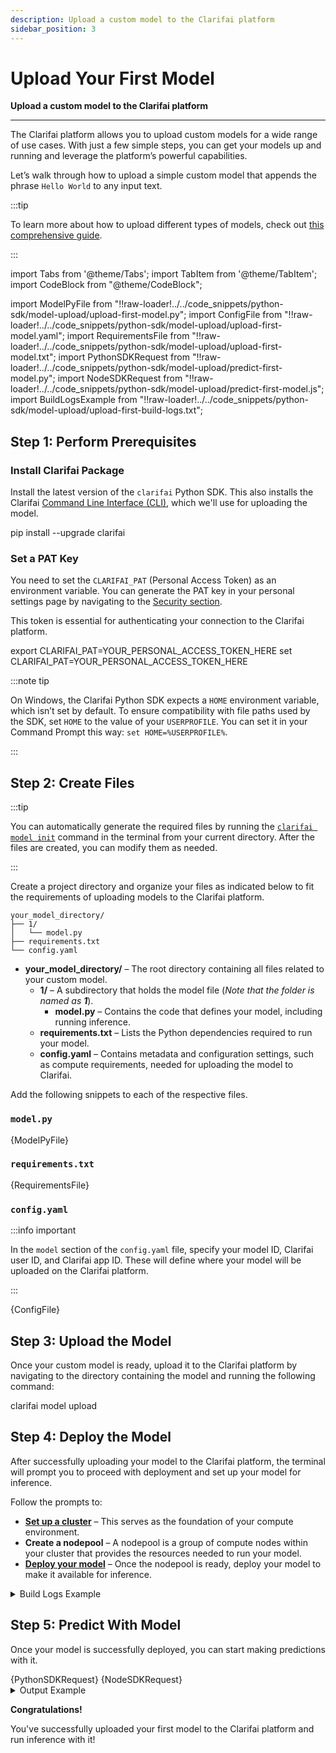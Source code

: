 ```yaml
---
description: Upload a custom model to the Clarifai platform
sidebar_position: 3
---
```


# Upload Your First Model

**Upload a custom model to the Clarifai platform**
<hr />

The Clarifai platform allows you to upload custom models for a wide range of use cases. With just a few simple steps, you can get your models up and running and leverage the platform’s powerful capabilities.

Let’s walk through how to upload a simple custom model that appends the phrase `Hello World` to any input text.

<!--You can test the already uploaded model [here](https://clarifai.com/alfrick/docs-demos/models/my-first-model).-->

:::tip

To learn more about how to upload different types of models, check out [this comprehensive guide](https://docs.clarifai.com/compute/models/upload/). 

:::

import Tabs from '@theme/Tabs';
import TabItem from '@theme/TabItem';
import CodeBlock from "@theme/CodeBlock";

import ModelPyFile from "!!raw-loader!../../code_snippets/python-sdk/model-upload/upload-first-model.py";
import ConfigFile from "!!raw-loader!../../code_snippets/python-sdk/model-upload/upload-first-model.yaml";
import RequirementsFile from "!!raw-loader!../../code_snippets/python-sdk/model-upload/upload-first-model.txt";
import PythonSDKRequest from "!!raw-loader!../../code_snippets/python-sdk/model-upload/predict-first-model.py";
import NodeSDKRequest from "!!raw-loader!../../code_snippets/python-sdk/model-upload/predict-first-model.js";
import BuildLogsExample from "!!raw-loader!../../code_snippets/python-sdk/model-upload/upload-first-build-logs.txt";

## Step 1: Perform Prerequisites

### Install Clarifai Package

Install the latest version of the `clarifai` Python SDK. This also installs the Clarifai [Command Line Interface (CLI)](https://docs.clarifai.com/additional-resources/api-overview/cli), which we'll use for uploading the model.

<Tabs groupId="code">
<TabItem value="bash" label="Bash">
    <CodeBlock className="language-bash"> pip install --upgrade clarifai </CodeBlock>
</TabItem>
</Tabs>

### Set a PAT Key

You need to set the `CLARIFAI_PAT` (Personal Access Token) as an environment variable. You can generate the PAT key in your personal settings page by navigating to the [Security section](https://clarifai.com/settings/security).

This token is essential for authenticating your connection to the Clarifai platform.

<Tabs groupId="code">
<TabItem value="bash" label="Unix-Like Systems">
    <CodeBlock className="language-bash"> export CLARIFAI_PAT=YOUR_PERSONAL_ACCESS_TOKEN_HERE </CodeBlock>
</TabItem>
<TabItem value="bash2" label="Windows">
    <CodeBlock className="language-bash"> set CLARIFAI_PAT=YOUR_PERSONAL_ACCESS_TOKEN_HERE </CodeBlock>
</TabItem>
</Tabs>

:::note tip

On Windows, the Clarifai Python SDK expects a `HOME` environment variable, which isn’t set by default. To ensure compatibility with file paths used by the SDK, set `HOME` to the value of your `USERPROFILE`. You can set it in your Command Prompt this way: `set HOME=%USERPROFILE%`.

:::

<!--
### Get a Hugging Face Access Token

To download models from the Hugging Face platform, you'll need to authenticate your connection. You can create a Hugging Face account, then generate an access token to authorize your downloads. 

You can follow the guide [here](https://huggingface.co/docs/hub/en/security-tokens) to get it.
-->

## Step 2: Create Files

:::tip

You can automatically generate the required files by running the [`clarifai model init`](https://docs.clarifai.com/resources/api-overview/cli#clarifai-model-init) command in the terminal from your current directory. After the files are created, you can modify them as needed.

:::

Create a project directory and organize your files as indicated below to fit the requirements of uploading models to the Clarifai platform. 

```text
your_model_directory/
├── 1/
│   └── model.py
├── requirements.txt
└── config.yaml
```

- **your_model_directory/** – The root directory containing all files related to your custom model.
  - **1/** – A subdirectory that holds the model file (_Note that the folder is named as **1**_).
    - **model.py** – Contains the code that defines your model, including running inference.
  - **requirements.txt** – Lists the Python dependencies required to run your model.
  - **config.yaml** – Contains metadata and configuration settings, such as compute requirements, needed for uploading the model to Clarifai.



Add the following snippets to each of the respective files. 

### `model.py`

<Tabs groupId="code">
<TabItem value="python" label="Python">
    <CodeBlock className="language-python">{ModelPyFile}</CodeBlock>
</TabItem>
</Tabs>

### `requirements.txt`

<Tabs groupId="code">
<TabItem value="text" label="Text">
    <CodeBlock className="language-text">{RequirementsFile}</CodeBlock>
</TabItem>
</Tabs>

### `config.yaml`

:::info important

In the `model` section of the `config.yaml` file, specify your model ID, Clarifai user ID, and Clarifai app ID. These will define where your model will be uploaded on the Clarifai platform. 

:::

<Tabs groupId="code">
<TabItem value="yaml" label="YAML">
    <CodeBlock className="language-yaml">{ConfigFile}</CodeBlock>
</TabItem>
</Tabs>

## Step 3: Upload the Model

Once your custom model is ready, upload it to the Clarifai platform by navigating to the directory containing the model and running the following command:

<Tabs groupId="code">
<TabItem value="bash" label="CLI">
    <CodeBlock className="language-bash"> clarifai model upload </CodeBlock>
</TabItem>
</Tabs>

## Step 4: Deploy the Model

After successfully uploading your model to the Clarifai platform, the terminal will prompt you to proceed with deployment and set up your model for inference.

Follow the prompts to:

* **[Set up a cluster](https://docs.clarifai.com/compute/deployments/clusters-nodepools)** – This serves as the foundation of your compute environment.
* **Create a nodepool** – A nodepool is a group of compute nodes within your cluster that provides the resources needed to run your model.
* **[Deploy your model](https://docs.clarifai.com/compute/deployments/deploy-model)** – Once the nodepool is ready, deploy your model to make it available for inference.

<details>
  <summary>Build Logs Example</summary>
    <CodeBlock className="language-text">{BuildLogsExample}</CodeBlock>
</details>

## Step 5: Predict With Model

Once your model is successfully deployed, you can start making predictions with it.

<Tabs groupId="code">
<TabItem value="python" label="Python">
    <CodeBlock className="language-python">{PythonSDKRequest}</CodeBlock>
</TabItem>
<TabItem value="node.js" label="Node.js SDK">
    <CodeBlock className="language-javascript">{NodeSDKRequest}</CodeBlock>
</TabItem>
</Tabs>

<details>
  <summary>Output Example</summary>
    <CodeBlock className="language-text">Yes, I uploaded it! Hello World</CodeBlock>
</details>


**Congratulations!**

You've successfully uploaded your first model to the Clarifai platform and run inference with it!

